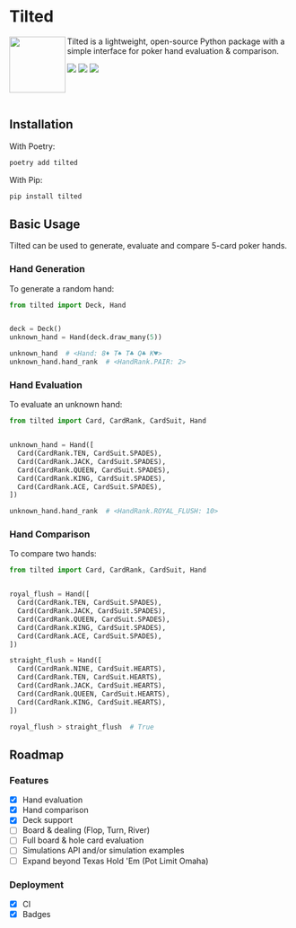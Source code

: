 
# Tilted
<img align="left" src="https://user-images.githubusercontent.com/8881202/169894189-c4d64c08-7751-4d0e-a95f-640f07c2e7bd.jpeg" width="100" height="100" />

Tilted is a lightweight, open-source Python package with a simple interface for poker hand evaluation & comparison.

![](https://img.shields.io/endpoint?url=https://gist.githubusercontent.com/MaxAtkinson/7619cec46699fe0fd901fc40718d52dc/raw/36640b1c7fdfc5715ea0c0d147522ce077e6f6da/test-coverage.json)
![](https://github.com/MaxAtkinson/tilted/actions/workflows/test-coverage.yml/badge.svg)
![](https://img.shields.io/github/v/release/MaxAtkinson/tilted)

<br />
<br />

## Installation
With Poetry:
```sh
poetry add tilted
```

With Pip:
```sh
pip install tilted
```

## Basic Usage
Tilted can be used to generate, evaluate and compare 5-card poker hands.

### Hand Generation
To generate a random hand:
```python
from tilted import Deck, Hand


deck = Deck()
unknown_hand = Hand(deck.draw_many(5))

unknown_hand  # <Hand: 8♦ T♠ T♣ Q♣ K♥>
unknown_hand.hand_rank  # <HandRank.PAIR: 2>
```

### Hand Evaluation
To evaluate an unknown hand:
```python
from tilted import Card, CardRank, CardSuit, Hand


unknown_hand = Hand([
  Card(CardRank.TEN, CardSuit.SPADES),
  Card(CardRank.JACK, CardSuit.SPADES),
  Card(CardRank.QUEEN, CardSuit.SPADES),
  Card(CardRank.KING, CardSuit.SPADES),
  Card(CardRank.ACE, CardSuit.SPADES),
])

unknown_hand.hand_rank  # <HandRank.ROYAL_FLUSH: 10>
```

### Hand Comparison
To compare two hands:
```python
from tilted import Card, CardRank, CardSuit, Hand


royal_flush = Hand([
  Card(CardRank.TEN, CardSuit.SPADES),
  Card(CardRank.JACK, CardSuit.SPADES),
  Card(CardRank.QUEEN, CardSuit.SPADES),
  Card(CardRank.KING, CardSuit.SPADES),
  Card(CardRank.ACE, CardSuit.SPADES),
])

straight_flush = Hand([
  Card(CardRank.NINE, CardSuit.HEARTS),
  Card(CardRank.TEN, CardSuit.HEARTS),
  Card(CardRank.JACK, CardSuit.HEARTS),
  Card(CardRank.QUEEN, CardSuit.HEARTS),
  Card(CardRank.KING, CardSuit.HEARTS),
])

royal_flush > straight_flush  # True
```


## Roadmap

### Features
- [x] Hand evaluation
- [x] Hand comparison
- [x] Deck support
- [ ] Board & dealing (Flop, Turn, River)
- [ ] Full board & hole card evaluation
- [ ] Simulations API and/or simulation examples
- [ ] Expand beyond Texas Hold 'Em (Pot Limit Omaha)

### Deployment
- [x] CI
- [x] Badges 
